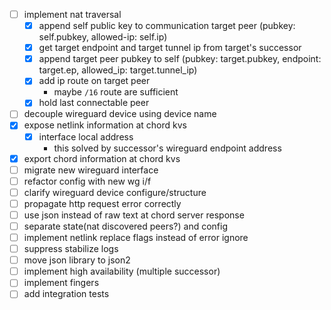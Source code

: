 - [ ] implement nat traversal
  - [x] append self public key to communication target peer (pubkey: self.pubkey, allowed-ip: self.ip)
  - [x] get target endpoint and target tunnel ip from target's successor
  - [x] append target peer pubkey to self (pubkey: target.pubkey, endpoint: target.ep, allowed_ip: target.tunnel_ip)
  - [x] add ip route on target peer
    - maybe `/16` route are sufficient
  - [x] hold last connectable peer
- [ ] decouple wireguard device using device name
- [x] expose netlink information at chord kvs
  - [x] interface local address
    - this solved by successor's wireguard endpoint address
- [x] export chord information at chord kvs
- [ ] migrate new wireguard interface
- [ ] refactor config with new wg i/f
- [ ] clarify wireguard device configure/structure
- [ ] propagate http request error correctly
- [ ] use json instead of raw text at chord server response
- [ ] separate state(nat discovered peers?) and config
- [ ] implement netlink replace flags instead of error ignore
- [ ] suppress stabilize logs
- [ ] move json library to json2
- [ ] implement high availability (multiple successor)
- [ ] implement fingers
- [ ] add integration tests
